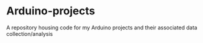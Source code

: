# Arduino-projects
A repository housing code for my Arduino projects and their associated data collection/analysis 
